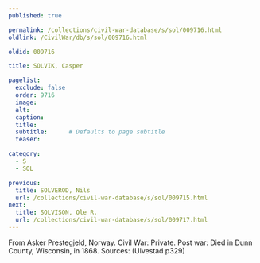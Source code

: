 ```yaml
---
published: true

permalink: /collections/civil-war-database/s/sol/009716.html
oldlink: /CivilWar/db/s/sol/009716.html

oldid: 009716

title: SOLVIK, Casper

pagelist:
  exclude: false
  order: 9716
  image: 
  alt:
  caption:
  title:
  subtitle:      # Defaults to page subtitle
  teaser:

category: 
  - S 
  - SOL

previous:
  title: SOLVEROD, Nils
  url: /collections/civil-war-database/s/sol/009715.html  
next:
  title: SOLVISON, Ole R.
  url: /collections/civil-war-database/s/sol/009717.html   
---
```

From Asker Prestegjeld, Norway. Civil War: Private. Post war: Died in Dunn County, Wisconsin, in 1868. Sources: (Ulvestad p329)